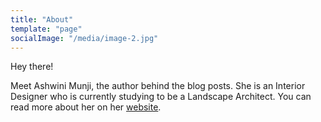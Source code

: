 ```yaml
---
title: "About"
template: "page"
socialImage: "/media/image-2.jpg"
---
```

Hey there!

Meet Ashwini Munji, the author behind the blog posts. She is an Interior Designer who is currently studying to be a Landscape Architect. You can read more about her on her [website](http://ashwinimunji.com/). 

